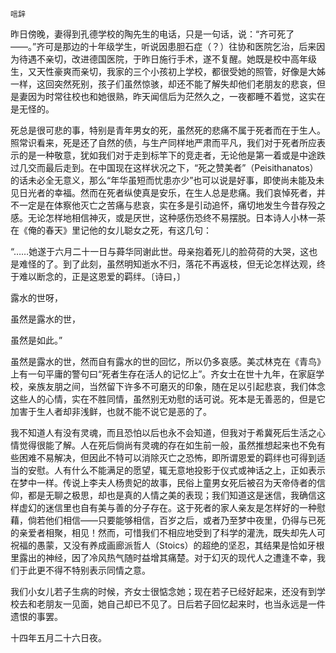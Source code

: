    唁辞 

   昨日傍晚，妻得到孔德学校的陶先生的电话，只是一句话，说：“齐可死了——。”齐可是那边的十年级学生，听说因患胆石症（？）往协和医院乞治，后来因为待遇不亲切，改进德国医院，于昨日施行手术，遂不复醒。她既是校中高年级生，又天性豪爽而亲切，我家的三个小孩初上学校，都很受她的照管，好像是大姊一样，这回突然死别，孩子们虽然惊骇，却还不能了解失却他们老朋友的悲哀，但是妻因为时常往校也和她很熟，昨天闻信后为茫然久之，一夜都睡不着觉，这实在是无怪的。

   死总是很可悲的事，特别是青年男女的死，虽然死的悲痛不属于死者而在于生人。照常识看来，死是还了自然的债，与生产同样地严肃而平凡，我们对于死者所应表示的是一种敬意，犹如我们对于走到标竿下的竞走者，无论他是第一着或是中途跌过几交而最后走到。在中国现在这样状况之下，“死之赞美者”（Peisithanatos）的话未必全无意义，那么“年华虽短而忧患亦少”也可以说是好事，即使尚未能及未见日光者的幸福。然而在死者纵使真是安乐，在生人总是悲痛。我们哀悼死者，并不一定是在体察他灭亡之苦痛与悲哀，实在多是引动追怀，痛切地发生今昔存殁之感。无论怎样地相信神灭，或是厌世，这种感伤恐终不易摆脱。日本诗人小林一茶在《俺的春天》里记他的女儿聪女之死，有这几句：

   “……她遂于六月二十一日与蕣华同谢此世。母亲抱着死儿的脸荷荷的大哭，这也是难怪的了。到了此刻，虽然明知逝水不归，落花不再返枝，但无论怎样达观，终于难以断念的，正是这恩爱的羁绊。〔诗曰，〕

   露水的世呀，

   虽然是露水的世，

   虽然是如此。”

   虽然是露水的世，然而自有露水的世的回忆，所以仍多哀感。美忒林克在《青鸟》上有一句平庸的警句曰“死者生存在活人的记忆上”。齐女士在世十九年，在家庭学校，亲族友朋之间，当然留下许多不可磨灭的印象，随在足以引起悲哀，我们体念这些人的心情，实在不胜同情，虽然别无劝慰的话可说。死本是无善恶的，但是它加害于生人者却非浅鲜，也就不能不说它是恶的了。

   我不知道人有没有灵魂，而且恐怕以后也永不会知道，但我对于希冀死后生活之心情觉得很能了解。人在死后倘尚有灵魂的存在如生前一般，虽然推想起来也不免有些困难不易解决，但因此不特可以消除灭亡之恐怖，即所谓恩爱的羁绊也可得到适当的安慰。人有什么不能满足的愿望，辄无意地投影于仪式或神话之上，正如表示在梦中一样。传说上李夫人杨贵妃的故事，民俗上童男女死后被召为天帝侍者的信仰，都是无聊之极思，却也是真的人情之美的表现；我们知道这是迷信，我确信这样虚幻的迷信里也自有美与善的分子存在。这于死者的家人亲友是怎样好的一种慰藉，倘若他们相信——只要能够相信，百岁之后，或者乃至梦中夜里，仍得与已死的亲爱者相聚，相见！然而，可惜我们不相应地受到了科学的灌洗，既失却先人可祝福的愚蒙，又没有养成画廊派哲人（Stoics）的超绝的坚忍，其结果是恰如牙根里露出的神经，因了冷风热气随时益增其痛楚。对于幻灭的现代人之遭逢不幸，我们于此更不得不特别表示同情之意。

   我们小女儿若子生病的时候，齐女士很惦念她；现在若子已经好起来，还没有到学校去和老朋友一见面，她自己却已不见了。日后若子回忆起来时，也当永远是一件遗恨的事罢。

   十四年五月二十六日夜。

